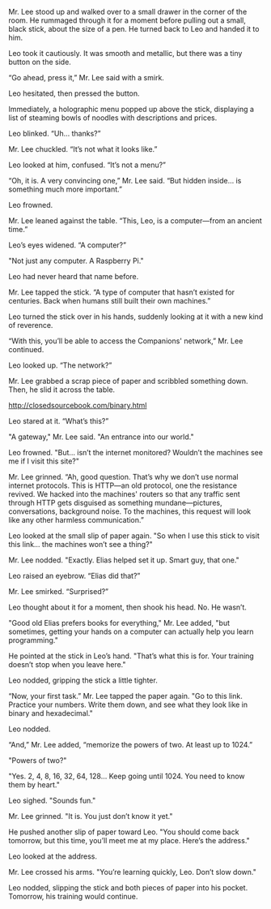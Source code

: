 
Mr. Lee stood up and walked over to a small drawer in the corner of the room. He rummaged through it for a moment before pulling out a small, black stick, about the size of a pen. He turned back to Leo and handed it to him.  

Leo took it cautiously. It was smooth and metallic, but there was a tiny button on the side.  

“Go ahead, press it,” Mr. Lee said with a smirk.  

Leo hesitated, then pressed the button.  

Immediately, a holographic menu popped up above the stick, displaying a list of steaming bowls of noodles with descriptions and prices.  

Leo blinked. “Uh… thanks?”  

Mr. Lee chuckled. “It’s not what it looks like.”  

Leo looked at him, confused. “It’s not a menu?”  

“Oh, it is. A very convincing one,” Mr. Lee said. “But hidden inside… is something much more important.”  

Leo frowned.  

Mr. Lee leaned against the table. “This, Leo, is a computer—from an ancient time.”  

Leo’s eyes widened. “A computer?”  

"Not just any computer. A Raspberry Pi."  

Leo had never heard that name before.  

Mr. Lee tapped the stick. “A type of computer that hasn’t existed for centuries. Back when humans still built their own machines.”  

Leo turned the stick over in his hands, suddenly looking at it with a new kind of reverence.  

“With this, you’ll be able to access the Companions' network,” Mr. Lee continued.  

Leo looked up. “The network?”  

Mr. Lee grabbed a scrap piece of paper and scribbled something down. Then, he slid it across the table.  

<a href="http://closedsourcebook.com/binary.html">http://closedsourcebook.com/binary.html</a>  

Leo stared at it. “What’s this?”  

"A gateway," Mr. Lee said. "An entrance into our world."  

Leo frowned. "But… isn’t the internet monitored? Wouldn’t the machines see me if I visit this site?"  

Mr. Lee grinned. “Ah, good question. That’s why we don’t use normal internet protocols. This is HTTP—an old protocol, one the resistance revived. We hacked into the machines' routers so that any traffic sent through HTTP gets disguised as something mundane—pictures, conversations, background noise. To the machines, this request will look like any other harmless communication.”  

Leo looked at the small slip of paper again. "So when I use this stick to visit this link… the machines won’t see a thing?"  

Mr. Lee nodded. "Exactly. Elias helped set it up. Smart guy, that one."  

Leo raised an eyebrow. “Elias did that?”  

Mr. Lee smirked. “Surprised?”  

Leo thought about it for a moment, then shook his head. No. He wasn’t.  

"Good old Elias prefers books for everything," Mr. Lee added, "but sometimes, getting your hands on a computer can actually help you learn programming."  

He pointed at the stick in Leo’s hand. "That’s what this is for. Your training doesn’t stop when you leave here."  

Leo nodded, gripping the stick a little tighter.  

“Now, your first task.” Mr. Lee tapped the paper again. "Go to this link. Practice your numbers. Write them down, and see what they look like in binary and hexadecimal."  

Leo nodded.  

“And,” Mr. Lee added, “memorize the powers of two. At least up to 1024.”  

"Powers of two?"  

"Yes. 2, 4, 8, 16, 32, 64, 128… Keep going until 1024. You need to know them by heart."  

Leo sighed. "Sounds fun."  

Mr. Lee grinned. "It is. You just don’t know it yet."  

He pushed another slip of paper toward Leo. "You should come back tomorrow, but this time, you’ll meet me at my place. Here’s the address."  

Leo looked at the address.  

Mr. Lee crossed his arms. "You’re learning quickly, Leo. Don’t slow down."  

Leo nodded, slipping the stick and both pieces of paper into his pocket. Tomorrow, his training would continue.

